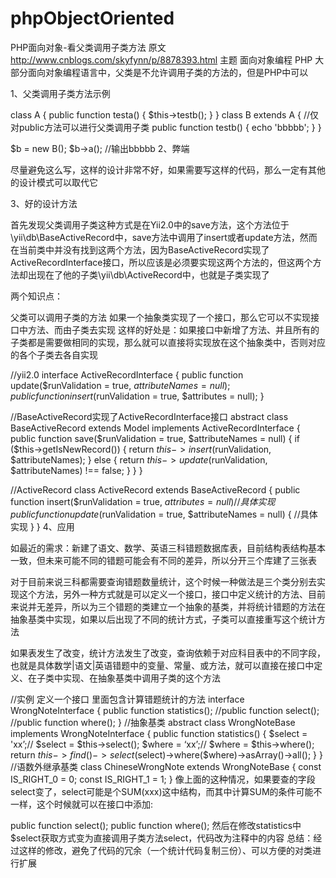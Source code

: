 # phpObjectOriented
PHP面向对象-看父类调用子类方法
原文  http://www.cnblogs.com/skyfynn/p/8878393.html
主题 面向对象编程 PHP
大部分面向对象编程语言中，父类是不允许调用子类的方法的，但是PHP中可以

1、父类调用子类方法示例

class A
{
    public function testa()
    {
        $this->testb();
    }
}
class B extends A
{
    //仅对public方法可以进行父类调用子类
    public function testb()
    {
        echo 'bbbbb';
    }
}

$b = new B();
$b->a();
//输出bbbbb
2、弊端

尽量避免这么写，这样的设计非常不好，如果需要写这样的代码，那么一定有其他的设计模式可以取代它

3、好的设计方法

首先发现父类调用子类这种方式是在Yii2.0中的save方法，这个方法位于\yii\db\BaseActiveRecord中，save方法中调用了insert或者update方法，然而在当前类中并没有找到这两个方法，因为BaseActiveRecord实现了ActiveRecordInterface接口，所以应该是必须要实现这两个方法的，但这两个方法却出现在了他的子类\yii\db\ActiveRecord中，也就是子类实现了

两个知识点：

父类可以调用子类的方法
如果一个抽象类实现了一个接口，那么它可以不实现接口中方法、而由子类去实现
这样的好处是：如果接口中新增了方法、并且所有的子类都是需要做相同的实现，那么就可以直接将实现放在这个抽象类中，否则对应的各个子类去各自实现

//yii2.0
interface ActiveRecordInterface
{
    public function update($runValidation = true, $attributeNames = null);
    public function insert($runValidation = true, $attributes = null);
}

//BaseActiveRecord实现了ActiveRecordInterface接口
abstract class BaseActiveRecord extends Model implements ActiveRecordInterface
{
    public function save($runValidation = true, $attributeNames = null)
    {
        if ($this->getIsNewRecord()) {
            return $this->insert($runValidation, $attributeNames);
        } else {
            return $this->update($runValidation, $attributeNames) !== false;
        }
    }
}

//ActiveRecord
class ActiveRecord extends BaseActiveRecord
{
    public function insert($runValidation = true, $attributes = null)
    {
        //具体实现
    }
    public function update($runValidation = true, $attributeNames = null)
    {
        //具体实现
    }
}
4、应用

如最近的需求：新建了语文、数学、英语三科错题数据库表，目前结构表结构基本一致，但未来可能不同的错题可能会有不同的差异，所以分开三个库建了三张表

对于目前来说三科都需要查询错题数量统计，这个时候一种做法是三个类分别去实现这个方法，另外一种方式就是可以定义一个接口，接口中定义统计的方法、目前来说并无差异，所以为三个错题的类建立一个抽象的基类，并将统计错题的方法在抽象基类中实现，如果以后出现了不同的统计方式，子类可以直接重写这个统计方法

如果表发生了改变，统计方法发生了改变，查询依赖于对应科目表中的不同字段，也就是具体数学|语文|英语错题中的变量、常量、或方法，就可以直接在接口中定义、在子类中实现、在抽象基类中调用子类的这个方法

//实例 定义一个接口 里面包含计算错题统计的方法
interface WrongNoteInterface 
{
    public function statistics();
    //public function select();
    //public function where();
}
//抽象基类
abstract class WrongNoteBase implements WrongNoteInterface
{
    public function statistics()
    {
        $select = 'xx’;// $select = $this->select();
        $where  = ‘xx’;// $where  = $this->where();
        return $this->find()->select($select)->where($where)->asArray()->all();
    }
}
//语数外继承基类
class ChineseWrongNote extends WrongNoteBase
{
    const IS_RIGHT_0 = 0;
    const IS_RIGHT_1 = 1;
}
像上面的这种情况，如果要查的字段select变了，select可能是个SUM(xxx)这中结构，而其中计算SUM的条件可能不一样，这个时候就可以在接口中添加:

public function select();
public function where(); 
然后在修改statistics中$select获取方式变为直接调用子类方法select，代码改为注释中的内容
总结：经过这样的修改，避免了代码的冗余（一个统计代码复制三份）、可以方便的对类进行扩展
